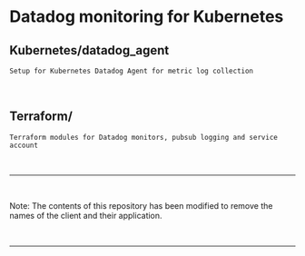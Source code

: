# Datadog monitoring for Kubernetes

## Kubernetes/datadog_agent
    Setup for Kubernetes Datadog Agent for metric log collection

&nbsp; 

## Terraform/
    Terraform modules for Datadog monitors, pubsub logging and service account

&nbsp; 

---

&nbsp;  

Note: The contents of this repository has been modified to remove the names of the client and their application.  

&nbsp;

---